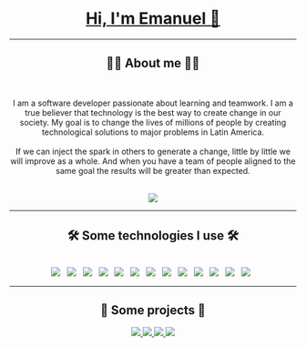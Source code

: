 <h1 align="center"> <a href="https://emanuelalvarado.com/emanuel-alvarado" target="_blank" noopener noreferrer> Hi, I'm  Emanuel  👋 </a> </h1>
<hr>

<h2 align="center">👨‍💻 About me 👨‍💻</h2> 
<br>
<p align="center">I am a software developer passionate about learning and teamwork. I am a true believer that technology is the best way to create change in our society. My goal is to change the lives of millions of people by creating technological solutions to major problems in Latin America. <br> <br> If we can inject the spark in others to generate a change, little by little we will improve as a whole. And when you have a team of people aligned to the same goal the results will be greater than expected.</p>
<br>

<div align="center">
  <a href="#">
    <img src="https://github-readme-stats.vercel.app/api?username=emanuelalvaradog&theme=nord&show_icons=true" />  
  </a>
<div/>
  
<hr>
<h2 align="center">🛠 Some technologies I use 🛠</h2>
<br>
<div display="flex" align="center">
  <img src="https://img.shields.io/badge/HTML5-E34F26?style=for-the-badge&logo=html5&logoColor=white" />
  &nbsp;
  <img src="https://img.shields.io/badge/CSS3-1572B6?style=for-the-badge&logo=css3&logoColor=white" />
  &nbsp;
  <img src="https://img.shields.io/badge/Sass-CC6699?style=for-the-badge&logo=sass&logoColor=white" />
  &nbsp;
  <img src="https://img.shields.io/badge/GitHub-100000?style=for-the-badge&logo=github&logoColor=white" />
  &nbsp;
  <img src="https://img.shields.io/badge/JavaScript-323330?style=for-the-badge&logo=javascript&logoColor=F7DF1E" />
  &nbsp;
  <img src="https://img.shields.io/badge/Node.js-339933?style=for-the-badge&logo=nodedotjs&logoColor=white" />
  &nbsp;
  <img src="https://img.shields.io/badge/React-20232A?style=for-the-badge&logo=react&logoColor=61DAFB" />
  &nbsp;
  <img src="https://img.shields.io/badge/next.js-000000?style=for-the-badge&logo=nextdotjs&logoColor=white" />
  &nbsp;
  <img src="https://img.shields.io/badge/Figma-F24E1E?style=for-the-badge&logo=figma&logoColor=white"/>
  &nbsp;
  <img src="https://img.shields.io/badge/GIT-E44C30?style=for-the-badge&logo=git&logoColor=white" />
  &nbsp;
  <img src="https://img.shields.io/badge/Jest-C21325?style=for-the-badge&logo=jest&logoColor=white"/>
  &nbsp;
  <img src="https://img.shields.io/badge/Express.js-000000?style=for-the-badge&logo=express&logoColor=white" />
  &nbsp;
  <img src="https://img.shields.io/badge/Platzi-98CA3F?style=for-the-badge&logo=platzi&logoColor=white" />
  &nbsp;
</div>
<hr>

<h2 align="center">🎯 Some projects 🎯</h2>
<div display="flex" align="center">
<a href="https://github.com/emanuelalvaradog/damsy-landing">
    <img src="https://github-readme-stats.vercel.app/api/pin/?username=emanuelalvaradog&repo=damsy-landing&theme=nord"/>  
  </a>
  <a href="https://github.com/Platzi-Master-C9/booking-ui">
    <img src="https://github-readme-stats.vercel.app/api/pin/?username=Platzi-Master-C9&repo=booking-ui&theme=nord"/>  
  </a>
  <a href="https://github.com/emanuelalvaradog/netflix-clone">
    <img src="https://github-readme-stats.vercel.app/api/pin/?username=emanuelalvaradog&repo=netflix-clone&theme=nord"/>  
  </a>
  <a href="https://github.com/emanuelalvaradog/api-dev">
    <img src="https://github-readme-stats.vercel.app/api/pin/?username=emanuelalvaradog&repo=api-dev&theme=nord"/>  
  </a>
  
</div>
<br>
